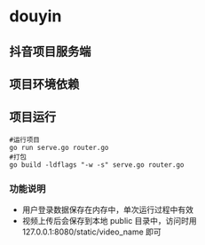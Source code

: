 # douyin

## 抖音项目服务端

## 项目环境依赖



## 项目运行

```shell
#运行项目
go run serve.go router.go
#打包
go build -ldflags "-w -s" serve.go router.go
```

### 功能说明


* 用户登录数据保存在内存中，单次运行过程中有效
* 视频上传后会保存到本地 public 目录中，访问时用 127.0.0.1:8080/static/video_name 即可

